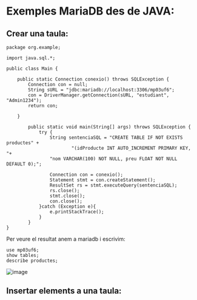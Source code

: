 # Exemples MariaDB des de JAVA:

## Crear una taula:

```
package org.example;

import java.sql.*;

public class Main {

    public static Connection conexio() throws SQLException {
        Connection con = null;
        String sURL = "jdbc:mariadb://localhost:3306/mp03uf6";
        con = DriverManager.getConnection(sURL, "estudiant", "Admin1234");
        return con;

    }

        public static void main(String[] args) throws SQLException {
            try {
                String sentenciaSQL = "CREATE TABLE IF NOT EXISTS productes" +
                        "(idProducte INT AUTO_INCREMENT PRIMARY KEY, "+
                "nom VARCHAR(100) NOT NULL, preu FLOAT NOT NULL DEFAULT 0);";

                Connection con = conexio();
                Statement stmt = con.createStatement();
                ResultSet rs = stmt.executeQuery(sentenciaSQL);
                rs.close();
                stmt.close();
                con.close();
            }catch (Exception e){
                e.printStackTrace();
            }
        }
}

```

Per veure el resultat anem a mariadb i escrivim:

```
use mp03uf6;
show tables;
describe productes;
```

![image](https://user-images.githubusercontent.com/110727546/213881289-af43bfcb-2098-41e9-8510-619b1066525d.png)

## Insertar elements a una taula:



